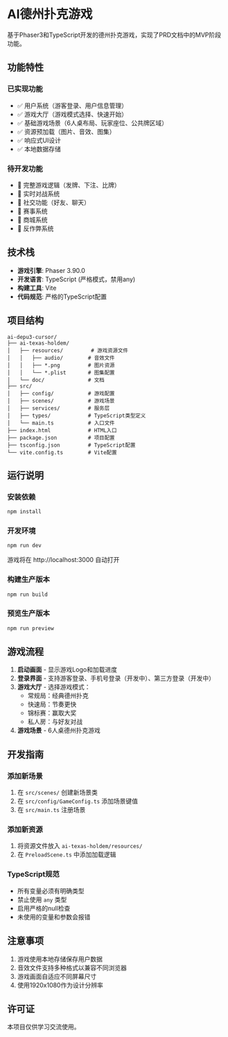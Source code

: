 # AI德州扑克游戏

基于Phaser3和TypeScript开发的德州扑克游戏，实现了PRD文档中的MVP阶段功能。

## 功能特性

### 已实现功能
- ✅ 用户系统（游客登录、用户信息管理）
- ✅ 游戏大厅（游戏模式选择、快速开始）
- ✅ 基础游戏场景（6人桌布局、玩家座位、公共牌区域）
- ✅ 资源预加载（图片、音效、图集）
- ✅ 响应式UI设计
- ✅ 本地数据存储

### 待开发功能
- 🚧 完整游戏逻辑（发牌、下注、比牌）
- 🚧 实时对战系统
- 🚧 社交功能（好友、聊天）
- 🚧 赛事系统
- 🚧 商城系统
- 🚧 反作弊系统

## 技术栈

- **游戏引擎**: Phaser 3.90.0
- **开发语言**: TypeScript (严格模式，禁用any)
- **构建工具**: Vite
- **代码规范**: 严格的TypeScript配置

## 项目结构

```
ai-depu3-cursor/
├── ai-texas-holdem/
│   ├── resources/         # 游戏资源文件
│   │   ├── audio/        # 音效文件
│   │   ├── *.png         # 图片资源
│   │   └── *.plist       # 图集配置
│   └── doc/              # 文档
├── src/
│   ├── config/           # 游戏配置
│   ├── scenes/           # 游戏场景
│   ├── services/         # 服务层
│   ├── types/            # TypeScript类型定义
│   └── main.ts           # 入口文件
├── index.html            # HTML入口
├── package.json          # 项目配置
├── tsconfig.json         # TypeScript配置
└── vite.config.ts        # Vite配置
```

## 运行说明

### 安装依赖

```bash
npm install
```

### 开发环境

```bash
npm run dev
```

游戏将在 http://localhost:3000 自动打开

### 构建生产版本

```bash
npm run build
```

### 预览生产版本

```bash
npm run preview
```

## 游戏流程

1. **启动画面** - 显示游戏Logo和加载进度
2. **登录界面** - 支持游客登录、手机号登录（开发中）、第三方登录（开发中）
3. **游戏大厅** - 选择游戏模式：
   - 常规局：经典德州扑克
   - 快速局：节奏更快
   - 锦标赛：赢取大奖
   - 私人房：与好友对战
4. **游戏场景** - 6人桌德州扑克游戏

## 开发指南

### 添加新场景

1. 在 `src/scenes/` 创建新场景类
2. 在 `src/config/GameConfig.ts` 添加场景键值
3. 在 `src/main.ts` 注册场景

### 添加新资源

1. 将资源文件放入 `ai-texas-holdem/resources/`
2. 在 `PreloadScene.ts` 中添加加载逻辑

### TypeScript规范

- 所有变量必须有明确类型
- 禁止使用 `any` 类型
- 启用严格的null检查
- 未使用的变量和参数会报错

## 注意事项

1. 游戏使用本地存储保存用户数据
2. 音效文件支持多种格式以兼容不同浏览器
3. 游戏画面自适应不同屏幕尺寸
4. 使用1920x1080作为设计分辨率

## 许可证

本项目仅供学习交流使用。 
